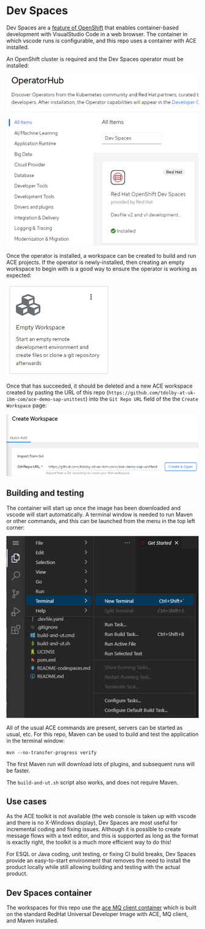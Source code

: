 # Dev Spaces

Dev Spaces are a [feature of OpenShift](https://developers.redhat.com/crw-fmi) that enables
container-based development with VisualStudio Code in a web browser. The container in
which vscode runs is configurable, and this repo uses a container with ACE installed.

An OpenShift cluster is required and the Dev Spaces operator must be installed:

![Dev Spaces operator](/images/dev-spaces-operator.png)

Once the operator is installed, a workspace can be created to build and run ACE projects.
If the operator is newly-installed, then creating an empty workspace to begin with is a
good way to ensure the operator is working as expected:

![Empty Workspace](/images/dev-spaces-empty-workspace.png)

Once that has succeeded, it should be deleted and a new ACE workspace created by pasting
the URL of this repo (`https://github.com/tdolby-at-uk-ibm-com/ace-demo-sap-unittest`)
into the `Git Repo URL` field of the the `Create Workspace` page:

![git URL](/images/dev-spaces-create-workspace.png)


## Building and testing

The container will start up once the image has been downloaded and vscode will start
automatically. A terminal window is needed to run Maven or other commands, and this 
can be launched from the menu in the top left corner:

![new terminal](/images/dev-spaces-new-terminal.png)

All of the usual ACE commands are present, servers can be started as usual, etc. For this
repo, Maven can be used to build and test the application in the terminal window:
```
mvn --no-transfer-progress verify
```
The first Maven run will download lots of plugins, and subsequent runs will be faster.

The `build-and-ut.sh` script also works, and does not require Maven.

## Use cases

As the ACE toolkit is not available (the web console is taken up with vscode and there is
no X-Windows display), Dev Spaces are most useful for incremental coding and fixing issues.
Although it is possible to create message flows with a text editor, and this is supported
as long as the format is exactly right, the toolkit is a much more efficient way to do this!

For ESQL or Java coding, unit testing, or fixing CI build breaks, Dev Spaces provide an
easy-to-start environment that removes the need to install the product locally while still
allowing building and testing with the actual product.

## Dev Spaces container

The workspaces for this repo use the [ace MQ client container](https://github.com/trevor-dolby-at-ibm-com/ace-dev-spaces-container)
which is built on the standard RedHat Universal Developer Image with ACE, MQ client, and Maven installed.
